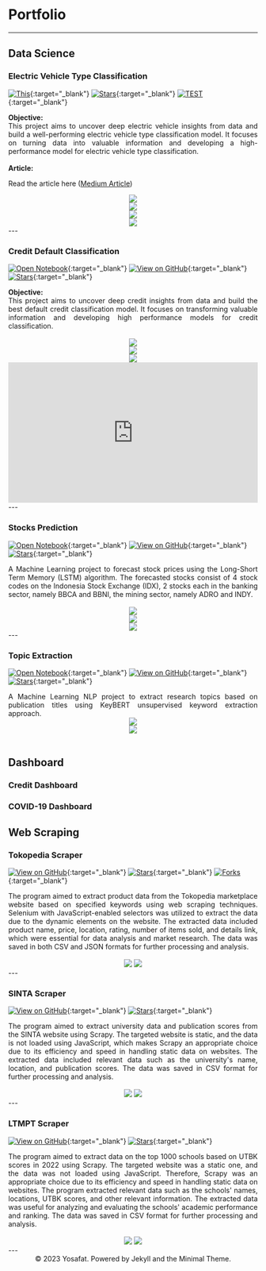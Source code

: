 # Portfolio
<script src="https://www.retainable.io/assets/retainable/rss-embed/retainable-rss-embed.js"></script>
---

## Data Science


### Electric Vehicle Type Classification
<!-- [![Open Notebook](https://img.shields.io/badge/Jupyter-Open_Notebook-blue?logo=Jupyter)](https://github.com/crypter70/Electric-Vehicle-Type-Classification/blob/main/Electric%20Vehicle%20Type%20Classification.ipynb){:target="_blank"} -->
[![This ](https://img.shields.io/badge/GitHub-View_on_GitHub-blue?logo=GitHub)](https://github.com/crypter70/Electric-Vehicle-Type-Classification){:target="_blank"}
[![Stars](https://img.shields.io/github/stars/crypter70/Electric-Vehicle-Type-Classification?style=social)](https://github.com/crypter70/Electric-Vehicle-Type-Classification){:target="_blank"}
[![TEST](https://img.shields.io/badge/Medium-12100E?style=for-the-badge&logo=medium&logoColor=white)](https://medium.com/@crypter70/classification-of-electric-vehicle-types-using-machine-learning-7768f6293603){:target="_blank"}
<!-- https://img.shields.io/badge/Medium-12100E?style=for-the-badge&logo=medium&logoColor=white -->

<!-- [![Forks](https://img.shields.io/github/forks/crypter70/Stocks-Prediction?style=social)](https://github.com/crypter70/Stocks-Prediction) -->

<div style="text-align: justify">
    <strong>Objective:</strong>
        <br>
        This project aims to uncover deep electric vehicle insights from data and build a well-performing electric vehicle type classification model. It focuses on turning data into valuable information and developing a high-performance model for electric vehicle type classification.
        <br>
        <br>
    <strong>Article:</strong>
    <br>
    <p>Read the article here (<a href="https://medium.com/@crypter70/classification-of-electric-vehicle-types-using-machine-learning-7768f6293603">Medium Article</a>) </p>
</div>

<center>
    <img src="images/electric-vehicle-type/models-selection.png"/>
    <br>
    <img src="images/electric-vehicle-type/confusion-matrix.png"/>
    <br>
    <img src="images/electric-vehicle-type/roc-auc-curve.png"/>
    <br>
    <img src="images/electric-vehicle-type/feature-importance.png"/>
    <br>
</center>
---

### Credit Default Classification
[![Open Notebook](https://img.shields.io/badge/Jupyter-Open_Notebook-blue?logo=Jupyter)](https://github.com/crypter70/Credit-Default-Classification/blob/main/Credit%20Default%20Classification.ipynb){:target="_blank"}
[![View on GitHub](https://img.shields.io/badge/GitHub-View_on_GitHub-blue?logo=GitHub)](https://github.com/crypter70/Credit-Default-Classification){:target="_blank"}
[![Stars](https://img.shields.io/github/stars/crypter70/Credit-Default-Classification?style=social)](https://github.com/crypter70/Credit-Default-Classification){:target="_blank"}
<!-- [![Forks](https://img.shields.io/github/forks/crypter70/Stocks-Prediction?style=social)](https://github.com/crypter70/Stocks-Prediction) -->

<div style="text-align: justify">
    <strong>Objective:</strong>
    <br>
    This project aims to uncover deep credit insights from data and build the best default credit classification model. It focuses on transforming valuable information and developing high performance models for credit classification.
</div>

<center>
    <br>
    <img src="images/model selection.png"/>
    <br>
    <img src="images/confusion matrix.png"/>
    <br>
    <img src="images/feature importance.png"/>
    <br>
    <div style="position: relative; padding-bottom: 56.25%; height: 0; overflow: hidden;">
    <iframe src="https://docs.google.com/presentation/d/e/2PACX-1vSFcLcgoogu3hFxtqEjoJJNCn3tmzibuJhKtXauPxQy6lBXgT0CKxzvB_lojPU92BpankbEQjGzx3dJ/embed?start=false&loop=false&delayms=3000" frameborder="0" style="position: absolute; top: 0; left: 0; width: 100%; height: 100%;" allowfullscreen="true" mozallowfullscreen="true" webkitallowfullscreen="true"></iframe>
    </div>

</center>
---

### Stocks Prediction
[![Open Notebook](https://img.shields.io/badge/Jupyter-Open_Notebook-blue?logo=Jupyter)](https://github.com/crypter70/Stocks-Prediction/blob/main/Stocks%20Forecasting.ipynb){:target="_blank"}
[![View on GitHub](https://img.shields.io/badge/GitHub-View_on_GitHub-blue?logo=GitHub)](https://github.com/crypter70/Stocks-Prediction){:target="_blank"}
[![Stars](https://img.shields.io/github/stars/crypter70/Stocks-Prediction?style=social)](https://github.com/crypter70/Stocks-Prediction){:target="_blank"}
<!-- [![Forks](https://img.shields.io/github/forks/crypter70/Stocks-Prediction?style=social)](https://github.com/crypter70/Stocks-Prediction) -->

<div style="text-align: justify">A Machine Learning project to forecast stock prices using the Long-Short Term Memory (LSTM) algorithm. The forecasted stocks consist of 4 stock codes on the Indonesia Stock Exchange (IDX), 2 stocks each in the banking sector, namely BBCA and BBNI, the mining sector, namely ADRO and INDY.</div>

<center>
    <br>
    <img src="images/stocks1.png"/>
    <br>
    <img src="images/stocks2.png"/>
    <br>
    <img src="images/stocks3.png"/>
    <br>
</center>
---

### Topic Extraction
[![Open Notebook](https://img.shields.io/badge/Jupyter-Open_Notebook-blue?logo=Jupyter)](https://github.com/crypter70/Topic-Extraction/blob/main/Topic%20Extraction.ipynb){:target="_blank"}
[![View on GitHub](https://img.shields.io/badge/GitHub-View_on_GitHub-blue?logo=GitHub)](https://github.com/crypter70/Topic-Extraction){:target="_blank"}
[![Stars](https://img.shields.io/github/stars/crypter70/Topic-Extraction?style=social)](https://github.com/crypter70/Topic-Extraction){:target="_blank"}
<!-- [![Forks](https://img.shields.io/github/forks/crypter70/Stocks-Prediction?style=social)](https://github.com/crypter70/Stocks-Prediction) -->

<div style="text-align: justify">A Machine Learning NLP project to extract research topics based on publication titles using KeyBERT unsupervised keyword extraction approach.</div>


<center>
    <img src="images/topic1.png"/>
    <br>
    <img src="images/topic2.png"/>
    <br>
</center>
<br>

## Dashboard 
### Credit Dashboard


### COVID-19 Dashboard

## Web Scraping 
### Tokopedia Scraper

[![View on GitHub](https://img.shields.io/badge/GitHub-View_on_GitHub-blue?logo=GitHub)](https://github.com/crypter70/Tokopedia-Scraper){:target="_blank"}
[![Stars](https://img.shields.io/github/stars/crypter70/Tokopedia-Scraper?style=social)](https://github.com/crypter70/Tokopedia-Scraper){:target="_blank"}
[![Forks](https://img.shields.io/github/forks/crypter70/Tokopedia-Scraper?style=social)](https://github.com/crypter70/Tokopedia-Scraper){:target="_blank"}

<div style="text-align: justify">
The program aimed to extract product data from the Tokopedia marketplace website based on specified keywords using web scraping techniques. Selenium with JavaScript-enabled selectors was utilized to extract the data due to the dynamic elements on the website. The extracted data included product name, price, location, rating, number of items sold, and details link, which were essential for data analysis and market research. The data was saved in both CSV and JSON formats for further processing and analysis.
</div>

<center>
    <br>
    <img src="images/tokopedia-scraper.png"/>
    <img src="images/tokped_data.png"/>
    <br>
</center>
---

### SINTA Scraper
[![View on GitHub](https://img.shields.io/badge/GitHub-View_on_GitHub-blue?logo=GitHub)](https://github.com/crypter70/SINTA-Scraper){:target="_blank"}
[![Stars](https://img.shields.io/github/stars/crypter70/SINTA-Scraper?style=social)](https://github.com/crypter70/SINTA-Scraper){:target="_blank"}


<div style="text-align: justify">
The program aimed to extract university data and publication scores from the SINTA website using Scrapy. The targeted website is static, and the data is not loaded using JavaScript, which makes Scrapy an appropriate choice due to its efficiency and speed in handling static data on websites. The extracted data included relevant data such as the university's name, location, and publication scores. The data was saved in CSV format for further processing and analysis.
</div>

<center>
    <br>
    <img src="images/sinta-scraper.png"/>
    <img src="images/sinta_data.png"/>
    <br>
</center>
---

### LTMPT Scraper
[![View on GitHub](https://img.shields.io/badge/GitHub-View_on_GitHub-blue?logo=GitHub)](https://github.com/crypter70/LTMPT-Scraper){:target="_blank"}
[![Stars](https://img.shields.io/github/stars/crypter70/LTMPT-Scraper?style=social)](https://github.com/crypter70/LTMPT-Scraper){:target="_blank"}

<div style="text-align: justify">
The program aimed to extract data on the top 1000 schools based on UTBK scores in 2022 using Scrapy. The targeted website was a static one, and the data was not loaded using JavaScript. Therefore, Scrapy was an appropriate choice due to its efficiency and speed in handling static data on websites. The program extracted relevant data such as the schools' names, locations, UTBK scores, and other relevant information. The extracted data was useful for analyzing and evaluating the schools' academic performance and ranking. The data was saved in CSV format for further processing and analysis.
</div>

<center>
    <br>
    <img src="images/ltmpt-scraper.png"/>
    <img src="images/ltmpt_data.png"/>
    <br>
</center>
---

<center>© 2023 Yosafat. Powered by Jekyll and the Minimal Theme.</center>

